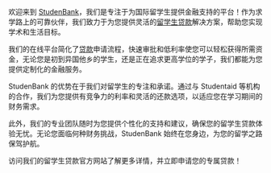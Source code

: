 欢迎来到 <a href="https://studenbank.com">StudenBank</a>，我们是专注于为国际留学生提供金融支持的平台！作为求学路上的可靠伙伴，我们致力于为您提供灵活的<a href="https://studenbank.com">留学生贷款</a>解决方案，帮助您实现学术和生活目标。

我们的在线平台简化了<a href="https://studenbank.com/%e8%b4%b7%e6%ac%be/">贷款</a>申请流程，快速审批和低利率使您可以轻松获得所需资金，无论您是初到异国他乡的学生，还是正在追求更高学位的学子，我们都能为您提供定制化的金融服务。

StudenBank 的优势在于我们对留学生的专注和承诺。通过与 Studentaid 等机构的合作，我们为您提供有竞争力的利率和灵活的还款选项，以适应您在学习期间的财务需求。

此外，我们的专业团队随时为您提供个性化的支持和建议，确保您的留学生贷款体验无忧。无论您面临何种财务挑战，StudenBank 始终在您身边，为您的留学之路保驾护航。

访问我们的留学生贷款官方网站了解更多详情，并立即申请您的专属贷款！
